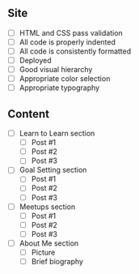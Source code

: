 ## Site

* [ ] HTML and CSS pass validation
* [ ] All code is properly indented
* [ ] All code is consistently formatted
* [ ] Deployed
* [ ] Good visual hierarchy
* [ ] Appropriate color selection
* [ ] Appropriate typography

## Content

* [ ] Learn to Learn section
    * [ ] Post #1
    * [ ] Post #2
    * [ ] Post #3
* [ ] Goal Setting section
    * [ ] Post #1
    * [ ] Post #2
    * [ ] Post #3
* [ ] Meetups section
    * [ ] Post #1
    * [ ] Post #2
    * [ ] Post #3
* [ ] About Me section
    * [ ] Picture
    * [ ] Brief biography
